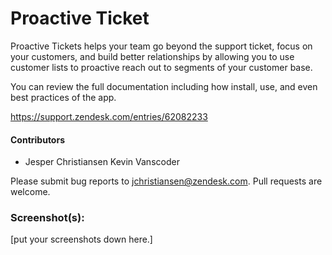# Proactive Ticket

Proactive Tickets helps your team go beyond the support ticket, focus on your customers, and build better relationships by allowing you to use customer lists to proactive reach out to segments of your customer base.

You can review the full documentation including how install, use, and even best practices of the app. 

https://support.zendesk.com/entries/62082233

#### Contributors

* Jesper Christiansen
  Kevin Vanscoder



Please submit bug reports to jchristiansen@zendesk.com. Pull requests are welcome.

### Screenshot(s):
[put your screenshots down here.]
